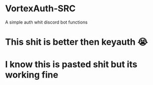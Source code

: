 # VortexAuth-SRC
A simple auth whit discord bot functions

# This shit is better then keyauth 😭
# I know this is pasted shit but its working fine
